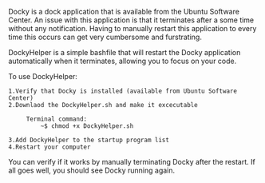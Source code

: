 Docky is a dock application that is available from the Ubuntu Software Center.  An issue with this application is that it terminates after a some time without any notification.  Having to manually restart this application to every time this occurs can get very cumbersome and furstrating.

DockyHelper is a simple bashfile that will restart the Docky application automatically when it terminates, allowing you to focus on your code.  

To use DockyHelper:

    1.Verify that Docky is installed (available from Ubuntu Software Center)
    2.Downlaod the DockyHelper.sh and make it excecutable

         Terminal command:
             ~$ chmod +x DockyHelper.sh

    3.Add DockyHelper to the startup program list
    4.Restart your computer

You can verify if it works by manually terminating Docky after the restart. If all goes well, you should see Docky running again.
